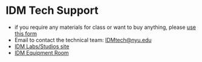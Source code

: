 # IDM Tech Support

* if you require any materials for class or want to buy anything, please [use this form](https://docs.google.com/forms/d/e/1FAIpQLScmWHDXp8t0q7o4fCC75SOMUkjnBNZSfePbGrrZ37hNte879Q/viewform)
* Email to contact the technical team: [IDMtech@nyu.edu](mailto:IDMtech@nyu.edu)
* [IDM Labs/Studios site](https://sites.google.com/nyu.edu/idmlabs/home)
* [IDM Equipment Room](http://equipment.bxmc.poly.edu)
